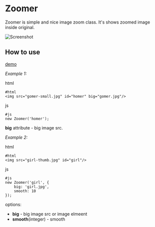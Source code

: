 Zoomer
=====
Zoomer is simple and nice image zoom class. It's shows zoomed image inside original.

![Screenshot](http://mifjs.net/assets/images/queen.jpg)

How to use
----------

[demo](http://mifjs.net/misc/zoomer/)

*Example 1:*

html

	#html
	<img src="gomer-small.jpg" id="homer" big="gomer.jpg"/>
js

	#js
	new Zoomer('homer');
	
**big** attribute - big image src.


*Example 2:*

html

	#html
	<img src="girl-thumb.jpg" id="girl"/>
	
js

	#js
	new Zoomer('girl', {
		big: 'girl.jpg',
		smooth: 10
	});
	
options:

* **big** - big image src or image elmeent
* **smooth**(integer) - smooth 